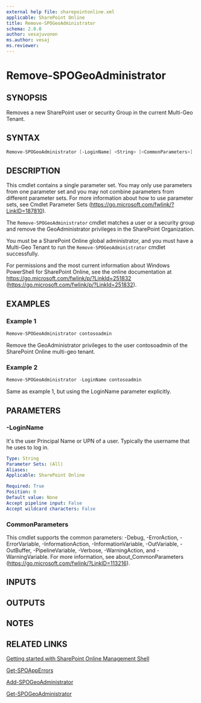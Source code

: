```yaml
---
external help file: sharepointonline.xml
applicable: SharePoint Online
title: Remove-SPOGeoAdministrator
schema: 2.0.0
author: vesajuvonen
ms.author: vesaj
ms.reviewer:
---
```


# Remove-SPOGeoAdministrator

## SYNOPSIS
Removes a new SharePoint user or security Group in the current Multi-Geo Tenant.


## SYNTAX

```powershell
Remove-SPOGeoAdministrator [-LoginName] <String> [<CommonParameters>]
```

## DESCRIPTION
This cmdlet contains a single parameter set.
You may only use parameters from one parameter set and you may not combine parameters from different parameter sets.
For more information about how to use parameter sets, see Cmdlet Parameter Sets (https://go.microsoft.com/fwlink/?LinkID=187810).

The `Remove-SPOGeoAdministrator` cmdlet matches a user or a security group and remove the GeoAdministrator privileges in the SharePoint Organization.

You must be a SharePoint Online global administrator, and you must have a Multi-Geo Tenant to run the `Remove-SPOGeoAdministrator` cmdlet successfully.

For permissions and the most current information about Windows PowerShell for SharePoint Online, see the online documentation at https://go.microsoft.com/fwlink/p/?LinkId=251832 (https://go.microsoft.com/fwlink/p/?LinkId=251832).




## EXAMPLES

### Example 1 
```powershell
Remove-SPOGeoAdministrator contosoadmin 
```
Remove the GeoAdministrator privileges to the user contosoadmin of the SharePoint Online multi-geo tenant.

### Example 2
```powershell
Remove-SPOGeoAdministrator -LoginName contosoadmin
```
Same as example 1, but using the LoginName parameter explicitly.

## PARAMETERS

### -LoginName
It's the user Principal Name or UPN of a user. Typically the username that he uses to log in.

```yaml
Type: String
Parameter Sets: (All)
Aliases: 
Applicable: SharePoint Online

Required: True
Position: 0
Default value: None
Accept pipeline input: False
Accept wildcard characters: False
```

### CommonParameters
This cmdlet supports the common parameters: -Debug, -ErrorAction, -ErrorVariable, -InformationAction, -InformationVariable, -OutVariable, -OutBuffer, -PipelineVariable, -Verbose, -WarningAction, and -WarningVariable. For more information, see about_CommonParameters (https://go.microsoft.com/fwlink/?LinkID=113216).

## INPUTS


## OUTPUTS

## NOTES

## RELATED LINKS

[Getting started with SharePoint Online Management Shell](https://docs.microsoft.com/powershell/sharepoint/sharepoint-online/connect-sharepoint-online?view=sharepoint-ps)

[Get-SPOAppErrors](Get-SPOAppErrors.md)

[Add-SPOGeoAdministrator](Add-SPOGeoAdministrator.md)

[Get-SPOGeoAdministrator](Get-SPOGeoAdministrator.md)


